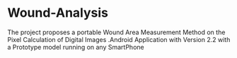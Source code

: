 # Wound-Analysis
The project proposes a portable Wound Area Measurement Method on the Pixel Calculation of Digital Images .Android Application with Version 2.2 with a Prototype model running on any SmartPhone
